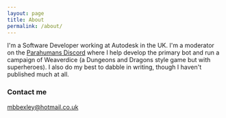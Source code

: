 ```yaml
---
layout: page
title: About
permalink: /about/
---
```


I'm a Software Developer working at Autodesk in the UK. I'm a moderator on the [Parahumans Discord](https://discord.gg/TYsRHpG) where I help develop the primary bot and run a campaign of Weaverdice (a Dungeons and Dragons style game but with superheroes). I also do my best to dabble in writing, though I haven't published much at all. 

### Contact me

[mbbexley@hotmail.co.uk](mailto:mbbexley@hotmail.co.uk)
